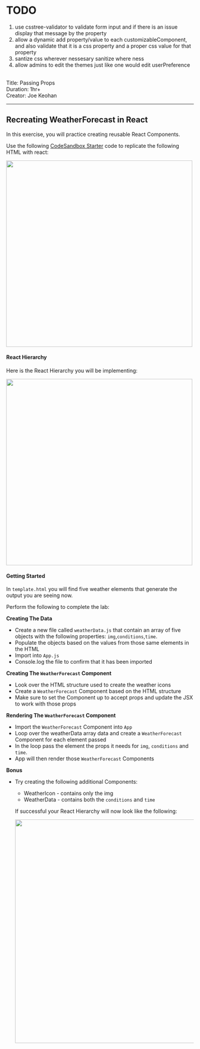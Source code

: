 # TODO

1. use csstree-validator to validate form input and if there is an issue display that message by the property
2. allow a dynamic add property/value to each customizableComponent, and also validate that it is a css property and a proper css value for that property
3. santize css wherever nessesary sanitize where ness
4. allow admins to edit the themes just like one would edit userPreference

<br>
Title: Passing Props<br>
Duration: 1hr+<br>
Creator:  Joe Keohan<br>

---

## Recreating WeatherForecast in React

In this exercise, you will practice creating reusable React Components.

Use the following [CodeSandbox Starter](https://codesandbox.io/s/adoring-goodall-mhive) code to replicate the following HTML with react:

<img src="https://i.imgur.com/mX2VNh1.png
" width=500/><br>

#### React Hierarchy

Here is the React Hierarchy you will be implementing:

<img src="https://i.imgur.com/7YlFsU7.png" width=500/><br>

#### Getting Started

In `template.html` you will find five weather elements that generate the output you are seeing now.

Perform the following to complete the lab:

**Creating The Data**

-   Create a new file called `weatherData.js` that contain an array of five objects with the following properties: `img`,`conditions`,`time`.
-   Populate the objects based on the values from those same elements in the HTML
-   Import into `App.js`
-   Console.log the file to confirm that it has been imported

**Creating The `WeatherForecast` Component**

-   Look over the HTML structure used to create the weather icons
-   Create a `WeatherForecast` Component based on the HTML structure
-   Make sure to set the Component up to accept props and update the JSX to work with those props

**Rendering The `WeatherForecast` Component**

-   Import the `WeatherForecast` Component into `App`
-   Loop over the weatherData array data and create a `WeatherForecast` Component for each element passed
-   In the loop pass the element the props it needs for `img`, `conditions` and `time`.
-   App will then render those `WeatherForecast` Components

**Bonus**

-   Try creating the following additional Components:

    -   WeatherIcon - contains only the img
    -   WeatherData - contains both the `conditions` and `time`

    If successful your React Hierarchy will now look like the following:

    <img src="https://i.imgur.com/ffkXBPi.png" width=600/>
